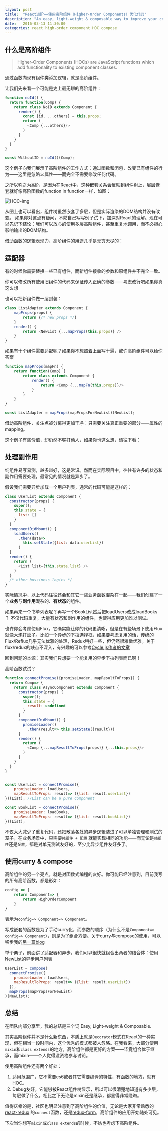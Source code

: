 ```yaml
---
layout: post
title:  "React进阶——使用高阶组件（Higher-Order Components）优化代码"
description: "An easy, light-weight & composable way to improve your code in React."
date:   2016-03-13 11:30:00
categories: react high-order component HOC compose
---
```


## 什么是高阶组件

>Higher-Order Components (HOCs) are JavaScript functions which add functionality to existing component classes. 

通过函数向现有组件类添加逻辑，就是高阶组件。

让我们先来看一个可能是史上最无聊的高阶组件：

```js
function noId() {
  return function(Comp) {
    return class NoID extends Component {
      render() {
        const {id, ...others} = this.props;
        return (
          <Comp {...others}/>
        )
      }
    }
  }
}

const WithoutID = noId()(Comp);

```

这个例子向我们展示了高阶组件的工作方式：通过函数和闭包，改变已有组件的行为——这里是忽略`id`属性——而完全不需要修改任何代码。

之所以称之为`高阶`，是因为在React中，这种嵌套关系会反映到组件树上，层层嵌套就好像高阶函数的function in function一样，如图：

![HOC-img](https://github.com/kpaxqin/kpaxqin.github.io/raw/master/img/Screen%20Shot%202016-03-10%20at%209.13.49%20AM.png)

从图上也可以看出，组件树虽然嵌套了多层，但是实际渲染的DOM结构并没有改变。
如果你对这点有疑问，不妨自己写写例子试下，加深对React的理解。现在可以先记下结论：我们可以放心的使用多层高阶组件，甚至重复地调用，而不必担心影响输出的DOM结构。

借助函数的逻辑表现力，高阶组件的用途几乎是无穷无尽的：

## 适配器
有的时候你需要替换一些已有组件，而新组件接收的参数和原组件并不完全一致。

你可以修改所有使用旧组件的代码来保证传入正确的参数——考虑改行吧如果你真这么想

也可以把新组件做一层封装：

```js
class ListAdapter extends Component {
	mapProps(props) {
		return {/* new props */}
	}
	render() {
		return <NewList {...mapProps(this.props)} />
	}
}
```

如果有十个组件需要适配呢？如果你不想照着上面写十遍，或许高阶组件可以给你答案

```js
function mapProps(mapFn) {
	return function(Comp) {
		return class extends Component {
			render() {
				return <Comp {...mapFn(this.props)}/>
			}
		}
	} 
}

const ListAdapter = mapProps(mapPropsForNewList)(NewList);

```

借助高阶组件，关注点被分离得更加干净：只需要关注真正重要的部分——属性的mapping。

这个例子有些价值，却仍然不够打动人，如果你也这么想，请往下看：

## 处理副作用

纯组件易写易测，越多越好，这是常识。然而在实际项目中，往往有许多的状态和副作用需要处理，最常见的情况就是异步了。

假设我们需要异步加载一个用户列表，通常的代码可能是这样的：

```js
class UserList extends Component {
  constructor(props) {
    super();
    this.state = {
      list: []
    }
  }
  componentDidMount() {
    loadUsers()
      .then(data=> 
        this.setState({list: data.userList})
      )
  }
  render() {
    return (
      <List list={this.state.list} />
    )
  }
  /* other bussiness logics */
}
```

实际情况中，以上代码往往还会和其它一些业务函数混杂在一起——我们创建了一个**业务**与**副作用**混杂的、**有状态**的组件。

如果再来一个书单列表呢？再写一个BookList然后把loadUsers改成loadBooks ？
不仅代码重复，大量有状态和副作用的组件，也使得应用更加难以测试。

也许你会考虑使用Flux。它确实能让你的代码更清晰，但是在有些场景下使用Flux就像大炮打蚊子。比如一个异步的下拉选择框，如果要考虑复用的话，传统的Flux/Reflux几乎无法优雅的处理，Redux稍好一些，但仍然很难做优雅。关于flux/redux的缺点不深入，有兴趣的可以参考[Cycle.js作者的文章](http://staltz.com/why-react-redux-is-an-inferior-paradigm.html?utm_source=javascriptweekly&utm_medium=email)

回到问题的本源：其实我们只想要一个能复用的异步下拉列表而已啊！

高阶函数试试？

```js
function connectPromise({promiseLoader, mapResultToProps}) {
  return Comp=> {
    return class AsyncComponent extends Component {
      constructor(props) {
        super();
        this.state = {
          result: undefined
        }
      }
      componentDidMount() {
        promiseLoader()
          .then(result=> this.setState({result}))
      }
      render() {
        return (
          <Comp {...mapResultToProps(props)} {...this.props}/>
        )
      }
    }
  }
}


const UserList = connectPromise({
	promiseLoader: loadUsers,
	mapResultToProps: result=> ({list: result.userList})
})(List); //List can be a pure component

const BookList = connectPromise({
	promiseLoader: loadBooks,
	mapResultToProps: result=> ({list: result.bookList})
})(List);

```

不仅大大减少了重复代码，还把散落各处的异步逻辑装进了可以单独管理和测试的笼子，在业务场景中，只需要`纯组件 + 配置` 就能实现相同的功能——而无论是`纯组件`还是`配置`，都是对单元测试友好的，至少比异步组件友好多了。

## 使用curry & compose

高阶组件的另一个亮点，就是对函数式编程的友好。你可能已经注意到，目前我写的所有高阶函数，都是形如：

```js
config => {
	return Component=> {
		return HighOrderCompoent
	}
}
```

表示为`config=> Component=> Component`。

写成嵌套的函数是为了手动curry化，而参数的顺序（为什么不是`Component=> config=> Component`），则是为了组合方便。关于curry与compose的使用，可以移步我的[另一篇blog](https://segmentfault.com/a/1190000003939990?_ea=544245)

举个栗子，前面讲了适配器和异步，我们可以很快就组合出两者的结合体：使用NewList的异步用户列表

```js
UserList = compose(
  connectPromise({
	promiseLoader: loadUsers,
	mapResultToProps: result=> ({list: result.userList})
  }),
  mapProps(mapPropsForNewList)
)(NewList);

```


## 总结
在团队内部分享里，我的总结是三个词 Easy, Light-weight & Composable. 

其实高阶组件并不是什么新东西，本质上就是`Decorator`模式在React的一种实现，但在相当一段时间内，这个优秀的模式都被人忽略。在我看来，大部分使用`mixin`和`class extends`的地方，高阶组件都是更好的方案——毕竟组合优于继承，而mixin——个人觉得没资格参与讨论。

使用高阶组件还有两个好处：

1. 适用范围广，它不需要es6或者其它需要编译的特性，有函数的地方，就有HOC。
2. Debug友好，它能够被React组件树显示，所以可以很清楚地知道有多少层，每层做了什么。相比之下无论是mixin还是继承，都显得非常隐晦。

值得庆幸的是，社区也明显注意到了高阶组件的价值，无论是大家非常熟悉的[react-redux](https://github.com/reactjs/react-redux) 的`connect`函数，还是[redux-form](https://github.com/erikras/redux-form)，高阶组件的应用开始随处可见。

下次当你想写`mixin`或`class extends`的时候，不妨也考虑下高阶组件。
